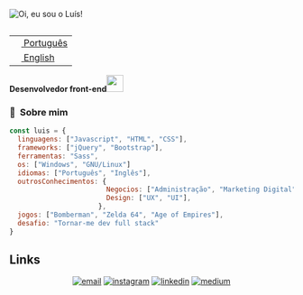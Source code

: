 ![Oi, eu sou o Luís!](https://media.giphy.com/media/7sOk16uyiARZ5iuCQt/giphy.gif)

<table align="right">
 <tr><td><a href="README.md"><img src="https://raw.githubusercontent.com/csmoore/country-flag-icons/master/country-flags-4x3-png/br.png" height="13"> Português</a></td></tr>
 <tr><td><a href=""><img src="https://raw.githubusercontent.com/csmoore/country-flag-icons/master/country-flags-4x3-png/us.png" height="13"> English</a></td></tr>
</table>

**Desenvolvedor front-end**<img src="https://media.giphy.com/media/WUlplcMpOCEmTGBtBW/giphy.gif" width="30">

### :space_invader: &nbsp;Sobre mim

```javascript
const luis = {
  linguagens: ["Javascript", "HTML", "CSS"],
  frameworks: ["jQuery", "Bootstrap"],
  ferramentas: "Sass",
  os: ["Windows", "GNU/Linux"]
  idiomas: ["Português", "Inglês"],
  outrosConhecimentos: {
                        Negocios: ["Administração", "Marketing Digital", "SEO", "Business Intelligence"],
                        Design: ["UX", "UI"],
                      },
  jogos: ["Bomberman", "Zelda 64", "Age of Empires"],
  desafio: "Tornar-me dev full stack"
}
```

## Links

<p align="center">
  <a href="mailto:luishenrique.senko@gmail.com"><img src="https://img.icons8.com/color/96/000000/gmail.png" alt="email"/></a>
  <a href="https://www.instagram.com/luissenko.dev"><img src="https://img.icons8.com/color/96/000000/instagram-new.png" alt="instagram"/></a>
  <a href="https://www.linkedin.com/in/luis-henrique-senko/"><img src="https://img.icons8.com/color/96/000000/linkedin.png" alt="linkedin"/></a>
  <a href="https://medium.com/luissenkodev"><img src="https://img.icons8.com/color/96/000000/medium-logo.png" alt="medium"/></a>
</p>
